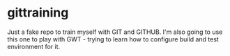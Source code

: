 gittraining
===========

Just a fake repo to train myself with GIT and GITHUB.
I'm also going to use this one to play with GWT - trying to learn how to configure build and test environment for it.
